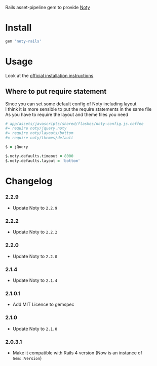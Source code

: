 Rails asset-pipeline gem to provide [Noty](http://needim.github.com/noty/)

# Install
```ruby
gem 'noty-rails'
```

# Usage

Look at the [official installation instructions](http://needim.github.com/noty/#installation)

## Where to put require statement
Since you can set some default config of Noty including layout  
I think it is more sensible to put the require statements in the same file  
As you have to require the layout and theme files you need
```coffeescript
# app/assets/javascripts/shared/flashes/noty-config.js.coffee
#= require noty/jquery.noty
#= require noty/layouts/bottom
#= require noty/themes/default

$ = jQuery

$.noty.defaults.timeout = 8000
$.noty.defaults.layout = 'bottom'
```

# Changelog

### 2.2.9

- Update Noty to `2.2.9`

### 2.2.2

- Update Noty to `2.2.2`

### 2.2.0

- Update Noty to `2.2.0`

### 2.1.4

- Update Noty to `2.1.4`

### 2.1.0.1

- Add MIT Licence to gemspec

### 2.1.0

- Update Noty to `2.1.0`

### 2.0.3.1

- Make it compatible with Rails 4 version (Now is an instance of `Gem::Version`)
